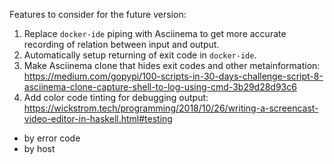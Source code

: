 Features to consider for the future version:
1. Replace `docker-ide` piping with Asciinema to get more accurate recording of relation between input and output.
2. Automatically setup returning of exit code in `docker-ide`.
3. Make Asciinema clone that hides exit codes and other metainformation:
https://medium.com/gopypi/100-scripts-in-30-days-challenge-script-8-asciinema-clone-capture-shell-to-log-using-cmd-3b29d28d93c6
4. Add color code tinting for debugging output:
https://wickstrom.tech/programming/2018/10/26/writing-a-screencast-video-editor-in-haskell.html#testing
* by error code
* by host
